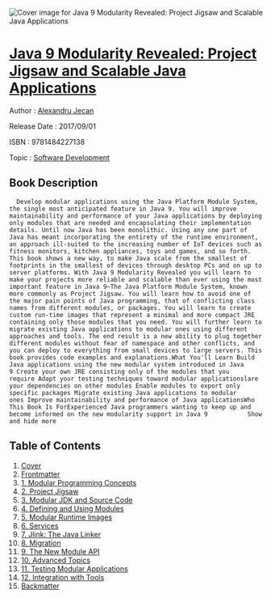 ![Cover image for Java 9 Modularity Revealed: Project Jigsaw and Scalable Java Applications](https://imgdetail.ebookreading.net/cover/cover/20200215/EB9781484227138.jpg)

[Java 9 Modularity Revealed: Project Jigsaw and Scalable Java Applications](https://ebookreading.net/view/book/Java+9+Modularity+Revealed%3A+Project+Jigsaw+and+Scalable+Java+Applications-EB9781484227138_1.html "Java 9 Modularity Revealed: Project Jigsaw and Scalable Java Applications")
====================================================================================================================

Author : [Alexandru Jecan](https://ebookreading.net/search/author/Alexandru+Jecan)

Release Date : 2017/09/01

ISBN : 9781484227138

Topic : [Software Development](https://ebookreading.net/search/category/software-development)

Book Description
-----------------

      Develop modular applications using the Java Platform Module System, the single most anticipated feature in Java 9. You will improve maintainability and performance of your Java applications by deploying only modules that are needed and encapsulating their implementation details. Until now Java has been monolithic. Using any one part of Java has meant incorporating the entirety of the runtime environment, an approach ill-suited to the increasing number of IoT devices such as fitness monitors, kitchen appliances, toys and games, and so forth. This book shows a new way, to make Java scale from the smallest of footprints in the smallest of devices through desktop PCs and on up to server platforms. With Java 9 Modularity Revealed you will learn to make your projects more reliable and scalable than ever using the most important feature in Java 9—The Java Platform Module System, known more commonly as Project Jigsaw. You will learn how to avoid one of the major pain points of Java programming, that of conflicting class names from different modules, or packages. You will learn to create custom run-time images that represent a minimal and more compact JRE containing only those modules that you need. You will further learn to migrate existing Java applications to modular ones using different approaches and tools. The end result is a new ability to plug together different modules without fear of namespace and other conflicts, and you can deploy to everything from small devices to large servers. This book provides code examples and explanations.What You'll Learn Build Java applications using the new modular system introduced in Java 9 Create your own JRE consisting only of the modules that you require Adapt your testing techniques toward modular applicationslare your dependencies on other modules Enable modules to export only specific packages Migrate existing Java applications to modular ones Improve maintainability and performance of Java applicationsWho This Book Is ForExperienced Java programmers wanting to keep up and become informed on the new modularity support in Java 9           Show and hide more                
Table of Contents
-----------------

1. [Cover](https://ebookreading.net/view/book/Java+9+Modularity+Revealed%3A+Project+Jigsaw+and+Scalable+Java+Applications-EB9781484227138_1.html)
1. [Frontmatter](https://ebookreading.net/view/book/Java+9+Modularity+Revealed%3A+Project+Jigsaw+and+Scalable+Java+Applications-EB9781484227138_2.html)
1. [1. Modular Programming Concepts](https://ebookreading.net/view/book/Java+9+Modularity+Revealed%3A+Project+Jigsaw+and+Scalable+Java+Applications-EB9781484227138_3.html)
1. [2. Project Jigsaw](https://ebookreading.net/view/book/Java+9+Modularity+Revealed%3A+Project+Jigsaw+and+Scalable+Java+Applications-EB9781484227138_4.html)
1. [3. Modular JDK and Source Code](https://ebookreading.net/view/book/Java+9+Modularity+Revealed%3A+Project+Jigsaw+and+Scalable+Java+Applications-EB9781484227138_5.html)
1. [4. Defining and Using Modules](https://ebookreading.net/view/book/Java+9+Modularity+Revealed%3A+Project+Jigsaw+and+Scalable+Java+Applications-EB9781484227138_6.html)
1. [5. Modular Runtime Images](https://ebookreading.net/view/book/Java+9+Modularity+Revealed%3A+Project+Jigsaw+and+Scalable+Java+Applications-EB9781484227138_7.html)
1. [6. Services](https://ebookreading.net/view/book/Java+9+Modularity+Revealed%3A+Project+Jigsaw+and+Scalable+Java+Applications-EB9781484227138_8.html)
1. [7. Jlink: The Java Linker](https://ebookreading.net/view/book/Java+9+Modularity+Revealed%3A+Project+Jigsaw+and+Scalable+Java+Applications-EB9781484227138_9.html)
1. [8. Migration](https://ebookreading.net/view/book/Java+9+Modularity+Revealed%3A+Project+Jigsaw+and+Scalable+Java+Applications-EB9781484227138_10.html)
1. [9. The New Module API](https://ebookreading.net/view/book/Java+9+Modularity+Revealed%3A+Project+Jigsaw+and+Scalable+Java+Applications-EB9781484227138_11.html)
1. [10. Advanced Topics](https://ebookreading.net/view/book/Java+9+Modularity+Revealed%3A+Project+Jigsaw+and+Scalable+Java+Applications-EB9781484227138_12.html)
1. [11. Testing Modular Applications](https://ebookreading.net/view/book/Java+9+Modularity+Revealed%3A+Project+Jigsaw+and+Scalable+Java+Applications-EB9781484227138_13.html)
1. [12. Integration with Tools](https://ebookreading.net/view/book/Java+9+Modularity+Revealed%3A+Project+Jigsaw+and+Scalable+Java+Applications-EB9781484227138_14.html)
1. [Backmatter](https://ebookreading.net/view/book/Java+9+Modularity+Revealed%3A+Project+Jigsaw+and+Scalable+Java+Applications-EB9781484227138_15.html)
